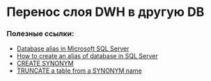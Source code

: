 # Перенос слоя DWH в другую DB





### Полезные ссылки:  

- [Database alias in Microsoft SQL Server](https://www.baud.cz/blog/database-alias-in-microsoft-sql-server)  
- [How to create an alias of database in SQL Server](https://stackoverflow.com/questions/21722066/how-to-create-an-alias-of-database-in-sql-server)  
- [CREATE SYNONYM](https://docs.microsoft.com/ru-ru/sql/t-sql/statements/create-synonym-transact-sql?view=sql-server-ver15)  
- [TRUNCATE a table from a SYNONYM name](https://ardalyst.com/truncate-sql-server-table-synonym-name/)  